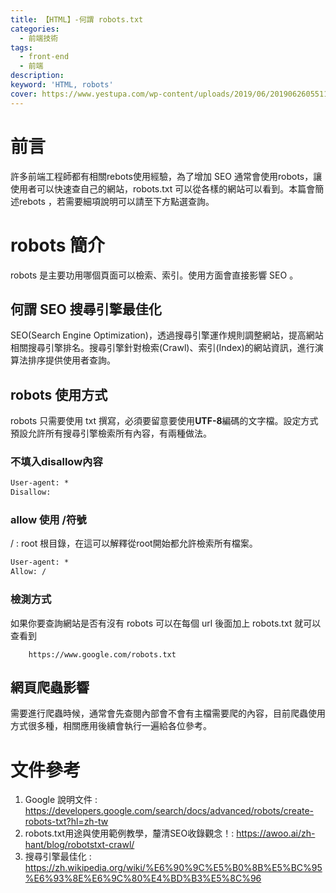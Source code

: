 ```yaml
---
title: 【HTML】-何謂 robots.txt 
categories: 
  - 前端技術
tags: 
  - front-end
  - 前端
description:
keyword: 'HTML, robots'
cover: https://www.yestupa.com/wp-content/uploads/2019/06/2019062605511781.png
---
```

# 前言
許多前端工程師都有相關rebots使用經驗，為了增加 SEO 通常會使用robots，讓使用者可以快速查自己的網站，robots.txt 可以從各樣的網站可以看到。本篇會簡述rebots ，若需要細項說明可以請至下方點選查詢。


# robots 簡介
robots 是主要功用哪個頁面可以檢索、索引。使用方面會直接影響 SEO 。

## 何謂 SEO 搜尋引擎最佳化
SEO(Search Engine Optimization)，透過搜尋引擎運作規則調整網站，提高網站相關搜尋引擎排名。搜尋引擎針對檢索(Crawl)、索引(Index)的網站資訊，進行演算法排序提供使用者查詢。

## robots 使用方式
robots 只需要使用 txt 撰寫，必須要留意要使用**UTF-8**編碼的文字檔。設定方式預設允許所有搜尋引擎檢索所有內容，有兩種做法。

### 不填入disallow內容
```txt
User-agent: *
Disallow:
```
### allow 使用 /符號
/ : root 根目錄，在這可以解釋從root開始都允許檢索所有檔案。
```txt
User-agent: *
Allow: /
```

### 檢測方式
如果你要查詢網站是否有沒有 robots 可以在每個 url 後面加上 robots.txt 就可以查看到
``` url
    https://www.google.com/robots.txt
```


## 網頁爬蟲影響
需要進行爬蟲時候，通常會先查閱內部會不會有主檔需要爬的內容，目前爬蟲使用方式很多種，相關應用後續會執行一遍給各位參考。


# 文件參考
1. Google 說明文件 : https://developers.google.com/search/docs/advanced/robots/create-robots-txt?hl=zh-tw
2. robots.txt用途與使用範例教學，釐清SEO收錄觀念！: https://awoo.ai/zh-hant/blog/robotstxt-crawl/
3. 搜尋引擎最佳化 : https://zh.wikipedia.org/wiki/%E6%90%9C%E5%B0%8B%E5%BC%95%E6%93%8E%E6%9C%80%E4%BD%B3%E5%8C%96
